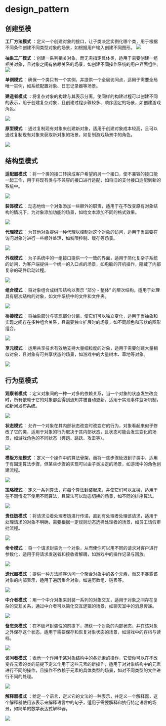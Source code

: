 # design_pattern

## 创建型模

**工厂方法模式** ：定义一个创建对象的接口，让子类决定实例化哪个类，用于根据不同条件创建不同类型对象的场景，如根据用户输入创建不同图形。
![](assets/20250326_183131_image.png)

**抽象工厂模式** ：创建一系列相关对象，而无需指定具体类，适用于需要创建一组相关对象，且对象之间有依赖关系的场景，如创建不同操作系统的用户界面组件。
![](assets/20250326_183259_image.png)

**单例模式** ：确保一个类只有一个实例，并提供一个全局访问点，适用于需要全局唯一实例，如系统配置对象、日志记录器等场景。

**建造者模式** ：将复杂对象的构建与其表示分离，使同样的构建过程可以创建不同的表示，用于创建复杂对象，且创建过程步骤较多、顺序固定的场景，如创建游戏角色。

![](assets/20250326_183420_image.png)

**原型模式** ：通过复制现有对象来创建新对象，适用于创建对象成本较高，且可以通过复制现有对象来获取新对象的场景，如复制游戏场景中的角色。

![](assets/20250326_183445_image.png)

## 结构型模式

**适配器模式** ：将一个类的接口转换成客户希望的另一个接口，使不兼容的接口能一起工作，用于将现有类与不兼容的接口进行适配，如将旧的支付接口适配到新的系统中。

![](assets/20250326_183809_image.png)

**装饰模式** ：动态地给一个对象添加一些额外的职责，适用于在不改变原有对象结构的情况下，为对象添加功能的场景，如给文本添加不同的格式效果。

![](assets/20250326_183648_image.png)

**代理模式** ：为其他对象提供一种代理以控制对这个对象的访问，适用于当需要在访问对象时进行一些额外处理，如权限控制、缓存等场景。

![](assets/20250326_183837_image.png)

**外观模式** ：为子系统中的一组接口提供一个一致的界面，适用于简化复杂子系统的访问，为客户端提供一个统一的入口点的场景，如电脑的开机操作，隐藏了内部复杂的硬件启动过程。

![](assets/20250326_183623_image.png)

**组合模式** ：将对象组合成树形结构以表示 “部分 - 整体” 的层次结构，适用于处理具有层次结构的对象，如文件系统中的文件和文件夹。

![](assets/20250326_183715_image.png)

**桥接模式** ：将抽象部分与实现部分分离，使它们可以独立变化，适用于当抽象和实现之间存在多种组合关系，且需要独立扩展时的场景，如不同颜色和形状的图形组合。

![](assets/20250326_183552_image.png)

**享元模式** ：运用共享技术有效地支持大量细粒度的对象，适用于需要创建大量相似对象，且对象有可共享状态的场景，如游戏中的大量树木、草地等对象。

![](assets/20250326_183733_image.png)

## 行为型模式

**观察者模式** ：定义对象间的一种一对多的依赖关系，当一个对象的状态发生改变时，所有依赖于它的对象都会得到通知并被自动更新，适用于实现事件监听机制，如新闻发布系统。

![](assets/20250326_184318_image.png)

**状态模式** ：允许一个对象在其内部状态改变时改变它的行为，对象看起来似乎修改了它的类，适用于对象的行为取决于其内部状态，且状态可能会发生变化的场景，如游戏角色的不同状态（奔跑、跳跃、攻击等）。

![](assets/20250326_184350_image.png)

**模板方法模式** ：定义一个操作中的算法骨架，而将一些步骤延迟到子类中，适用于有固定算法步骤，但某些步骤的实现可以由子类决定的场景，如游戏中的角色创建流程。

![](assets/20250326_184419_image.png)

**策略模式** ：定义一系列算法，将每个算法封装起来，并使它们可以互换，适用于在不同情况下使用不同算法，且算法可以动态切换的场景，如不同的排序算法。

![](assets/20250326_184404_image.png)

**责任链模式** ：将请求沿着处理者链进行传递，直到有处理者处理该请求，适用于处理请求的对象不明确，需要根据一定规则动态选择处理者的场景，如员工请假审批流程。

![](assets/20250326_184131_image.png)

**命令模式** ：将一个请求封装为一个对象，从而使你可以用不同的请求对客户进行参数化，适用于将请求发送者和接收者解耦，如游戏中的操作记录与回放。

![](assets/20250326_184116_image.png)

**迭代器模式** ：提供一种方法顺序访问一个聚合对象中的各个元素，而又不暴露该对象的内部表示，适用于遍历集合对象，如遍历数组、链表等。

![](assets/20250326_184210_image.png)

**中介者模式** ：用一个中介对象来封装一系列的对象交互，适用于对象之间存在复杂的交互关系，通过中介者可以简化交互逻辑的场景，如聊天室中的消息传递。

![](assets/20250326_184228_image.png)

**备忘录模式** ：在不破坏封装性的前提下，捕获一个对象的内部状态，并在该对象之外保存这个状态，适用于需要保存和恢复对象状态的场景，如游戏中的存档与读档。

![](assets/20250326_184242_image.png)

**访问者模式** ：表示一个作用于某对象结构中的各元素的操作，它使你可以在不改变各元素的类的前提下定义作用于这些元素的新操作，适用于对对象结构中的元素进行不同的操作，且操作不依赖于元素的具体类型的场景，如对不同类型的文件进行不同的处理。

![](assets/20250326_184449_image.png)

**解释器模式** ：给定一个语言，定义它的文法的一种表示，并定义一个解释器，这个解释器使用该表示来解释语言中的句子，适用于需要解释和执行特定语言的场景，如简单的数学表达式解释器。

![](assets/20250326_184149_image.png)
